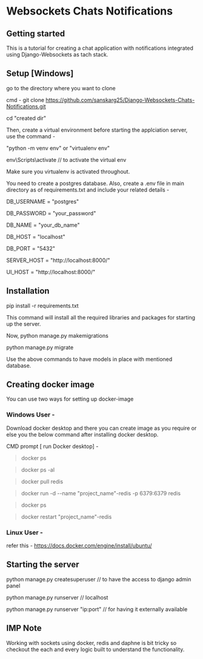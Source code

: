 # Websockets Chats Notifications



## Getting started

This is a tutorial for creating a chat application with notifications integrated using Django-Websockets as tach stack.

## Setup [Windows]

go to the directory where you want to clone

cmd - git clone https://github.com/sanskarg25/Django-Websockets-Chats-Notifications.git

cd "created dir"

Then, create a virtual environment before starting the applciation server, use the command - 

"python -m venv env" or "virtualenv env"


env\Scripts\activate  // to activate the virtual env

Make sure you virtualenv is activated throughout.

You need to create a postgres database.
Also, create a .env file in main directory as of requirements.txt and include your related details - 


DB_USERNAME = "postgres"

DB_PASSWORD = "your_password"

DB_NAME = "your_db_name"

DB_HOST = "localhost"

DB_PORT = "5432"
 
SERVER_HOST = "http://localhost:8000/"

UI_HOST = "http://localhost:8000/"


## Installation

pip install -r requirements.txt

This command will install all the required libraries and packages for starting up the server.

Now,
python manage.py makemigrations

python manage.py migrate

Use the above commands to have models in place with mentioned database.

## Creating docker image

You can use two ways for setting up docker-image

### Windows User - 
Download docker desktop and there you can create image as you require or else you the below command after installing docker desktop.

CMD prompt [ run Docker desktop] -

> docker ps

> docker ps -al

> docker pull redis

> docker run -d --name "project_name"-redis -p 6379:6379 redis

> docker ps

> docker restart "project_name"-redis

### Linux User - 
refer this - https://docs.docker.com/engine/install/ubuntu/

## Starting the server

python manage.py createsuperuser  // to have the access to django admin panel

python manage.py runserver // localhost

python manage.py runserver "ip:port" // for having it externally available

## IMP Note
Working with sockets using docker, redis and daphne is bit tricky so checkout the each and every logic built to understand the functionality.
